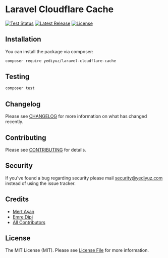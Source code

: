 # Laravel Cloudflare Cache

<p>
    <a href="https://github.com/yediyuz/laravel-cloudflare-cache/actions"><img src="https://img.shields.io/github/actions/workflow/status/yediyuz/laravel-cloudflare-cache/tests.yml?branch=master&label=tests" alt="Test Status"></a>
    <a href="https://packagist.org/packages/yediyuz/laravel-cloudflare-cache"><img src="https://img.shields.io/packagist/v/yediyuz/laravel-cloudflare-cache.svg?style=flat-square" alt="Latest Release"></a>
    <a href="https://github.com/mertasan/tailwindcss-variables/blob/master/LICENSE"><img src="https://img.shields.io/badge/License-MIT-green.svg?label=license" alt="License"></a>
</p>

## Installation

You can install the package via composer:

```bash
composer require yediyuz/laravel-cloudflare-cache
```

## Testing

```bash
composer test
```

## Changelog

Please see [CHANGELOG](CHANGELOG.md) for more information on what has changed recently.

## Contributing

Please see [CONTRIBUTING](https://github.com/yediyuz/.github/blob/master/CONTRIBUTING.md) for details.

## Security

If you've found a bug regarding security please mail security@yediyuz.com instead of using the issue tracker.

## Credits
- [Mert Aşan](https://github.com/mertasan)
- [Emre Dipi](https://github.com/emredipi)
- [All Contributors](../../contributors)

## License

The MIT License (MIT). Please see [License File](LICENSE.md) for more information.
